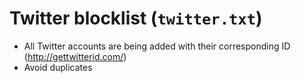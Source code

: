 # Twitter blocklist (`twitter.txt`)
- All Twitter accounts are being added with their corresponding ID (http://gettwitterid.com/)
- Avoid duplicates